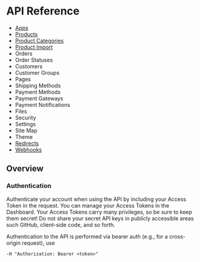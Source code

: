 # API Reference

- [Apps](./apps.md)
- [Products](./products.md)
- [Product Categories](./product-categories.md)
- [Product Import](./product-import.md)
- Orders
- Order Statuses
- Customers
- Customer Groups
- Pages
- Shipping Methods
- Payment Methods
- Payment Gateways
- Payment Notifications
- Files
- Security
- Settings
- Site Map
- Theme
- [Redirects](./redirects.md)
- [Webhooks](./webhooks.md)

## Overview

### Authentication

Authenticate your account when using the API by including your Access Token in the request. You can manage your Access Tokens in the Dashboard. Your Access Tokens carry many privileges, so be sure to keep them secret! Do not share your secret API keys in publicly accessible areas such GitHub, client-side code, and so forth.

Authentication to the API is performed via bearer auth (e.g., for a cross-origin request), use

```
-H "Authorization: Bearer <token>"
```
